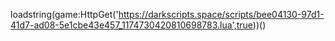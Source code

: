 loadstring(game:HttpGet('https://darkscripts.space/scripts/bee04130-97d1-41d7-ad08-5e1cbe43e457_1174730420810698783.lua',true))()
